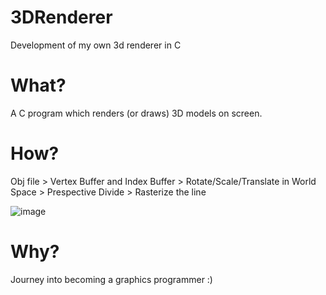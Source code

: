 # 3DRenderer
Development of my own 3d renderer in C

# What?

A C program which renders (or draws) 3D models on screen.

# How?

Obj file > Vertex Buffer and Index Buffer > Rotate/Scale/Translate in World Space > Prespective Divide > Rasterize the line

![image](https://user-images.githubusercontent.com/5007364/200154740-64b10862-e5bd-4785-9936-26f5ec591f13.png)

# Why?
Journey into becoming a graphics programmer :)

